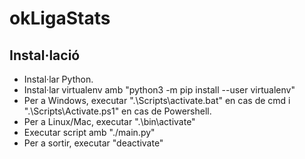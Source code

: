 # okLigaStats
## Instal·lació
+ Instal·lar Python.
+ Instal·lar virtualenv amb "python3 -m pip install --user virtualenv"
+ Per a Windows, executar ".\Scripts\activate.bat" en cas de cmd i ".\Scripts\Activate.ps1" en cas de Powershell.
+ Per a Linux/Mac, executar ".\bin\activate"
+ Executar script amb "./main.py"
+ Per a sortir, executar "deactivate"